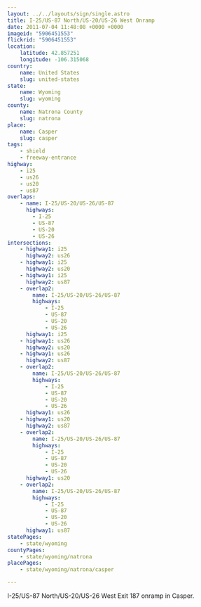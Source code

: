 ```yaml
---
layout: ../../layouts/sign/single.astro
title: I-25/US-87 North/US-20/US-26 West Onramp
date: 2011-07-04 11:48:08 +0000 +0000
imageid: "5906451553"
flickrid: "5906451553"
location:
    latitude: 42.857251
    longitude: -106.315068
country:
    name: United States
    slug: united-states
state:
    name: Wyoming
    slug: wyoming
county:
    name: Natrona County
    slug: natrona
place:
    name: Casper
    slug: casper
tags:
    - shield
    - freeway-entrance
highway:
    - i25
    - us26
    - us20
    - us87
overlaps:
    - name: I-25/US-20/US-26/US-87
      highways:
        - I-25
        - US-87
        - US-20
        - US-26
intersections:
    - highway1: i25
      highway2: us26
    - highway1: i25
      highway2: us20
    - highway1: i25
      highway2: us87
    - overlap2:
        name: I-25/US-20/US-26/US-87
        highways:
            - I-25
            - US-87
            - US-20
            - US-26
      highway1: i25
    - highway1: us26
      highway2: us20
    - highway1: us26
      highway2: us87
    - overlap2:
        name: I-25/US-20/US-26/US-87
        highways:
            - I-25
            - US-87
            - US-20
            - US-26
      highway1: us26
    - highway1: us20
      highway2: us87
    - overlap2:
        name: I-25/US-20/US-26/US-87
        highways:
            - I-25
            - US-87
            - US-20
            - US-26
      highway1: us20
    - overlap2:
        name: I-25/US-20/US-26/US-87
        highways:
            - I-25
            - US-87
            - US-20
            - US-26
      highway1: us87
statePages:
    - state/wyoming
countyPages:
    - state/wyoming/natrona
placePages:
    - state/wyoming/natrona/casper

---
```

I-25/US-87 North/US-20/US-26 West Exit 187 onramp in Casper.